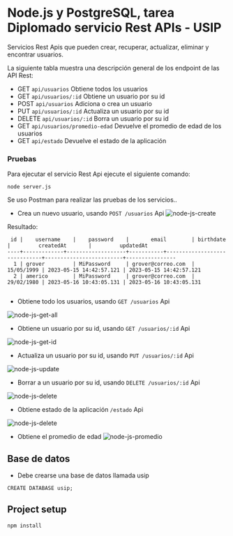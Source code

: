 # Node.js y PostgreSQL, tarea Diplomado servicio Rest APIs - USIP

Servicios Rest Apis que pueden crear, recuperar, actualizar, eliminar y encontrar usuarios.

La siguiente tabla muestra una descripción general de los endpoint de las API Rest:

- GET     `api/usuarios`	               Obtiene todos los usuarios
- GET     `api/usuarios/:id`             Obtiene un usuario por su id
- POST    `api/usuarios`                 Adiciona o crea un usuario
- PUT     `api/usuarios/:id`             Actualiza un usuario por su id
- DELETE  `api/usuarios/:id`             Borra un usuario por su id
- GET     `api/usuarios/promedio-edad`   Devuelve el promedio de edad de los usuarios
- GET     `api/estado`                   Devuelve el estado de la aplicación

### Pruebas 
Para ejecutar el servicio Rest Api ejecute el siguiente comando: 
```
node server.js
```

Se uso Postman para realizar las pruebas de los servicios..

- Crea un nuevo usuario, usando `POST /usuarios` Api
![node-js-create](https://i.postimg.cc/x1Psdwt5/create.png)

Resultado:
```usip=# select * from usuarios;
 id |    username    |    password    |       email        | birthdate  |         createdAt       |         updatedAt
----+-------------+-------------------+-----------+------------------------------+-------------------------+----------------
  1 | grover         | MiPassword     | grover@correo.com  | 15/05/1999 | 2023-05-15 14:42:57.121 | 2023-05-15 14:42:57.121
  2 | americo        | MiPassword     | grover@correo.com  | 29/02/1980 | 2023-05-16 10:43:05.131 | 2023-05-16 10:43:05.131
 
```

- Obtiene todo los usuarios, usando `GET /usuarios` Api

![node-js-get-all](https://i.postimg.cc/vHCyzVsk/getAll.png)

- Obtiene un usuario por su id, usando `GET /usuarios/:id` Api

![node-js-get-id](https://i.postimg.cc/jSTgtxQC/getXId.png)

- Actualiza un usuario por su id, usando  `PUT /usuarios/:id` Api

![node-js-update](https://i.postimg.cc/28hcsbWP/update.png)

- Borrar a un usuario por su id, usando  `DELETE /usuarios/:id` Api

![node-js-delete](https://i.postimg.cc/zXGwjyjC/delete.png)

- Obtiene estado de la aplicación `/estado` Api

![node-js-delete](https://i.postimg.cc/s21s4dHf/estado.png)

- Obtiene el promedio de edad
![node-js-promedio](https://i.postimg.cc/6QjHNFhP/promedio.png)

## Base de datos
- Debe crearse una base de datos llamada usip
```
CREATE DATABASE usip;
```


## Project setup
```
npm install
```

